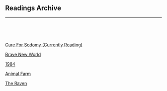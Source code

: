 <h2>Readings Archive</h2>
<div class="container"><hr /></div>
<hr style="height:50px; visibility:hidden;" />
<p><a href="cure_for_sodomy">Cure For Sodomy (Currently Reading)</a></p>
<p><a href="brave_new_world">Brave New World</a></p>
<p><a href="1984">1984</a></p>
<p><a href="animal_farm">Animal Farm</a></p>
<p><a href="the_raven_1-6-20.m4a">The Raven</a></p>